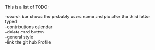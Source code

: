 This is a list of TODO:

-search bar shows the probably users name and pic after the third letter typed </br>
-contributions calendar</br>
-delete card button</br>
-general style</br>
-link the git hub Profile</br>
